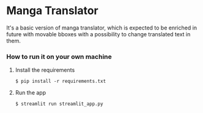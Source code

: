# Manga Translator

It's a basic version of manga translator, which is expected to be enriched in future with movable bboxes with a possibility to change translated text in them.

### How to run it on your own machine

1. Install the requirements

   ```
   $ pip install -r requirements.txt
   ```

2. Run the app

   ```
   $ streamlit run streamlit_app.py
   ```
